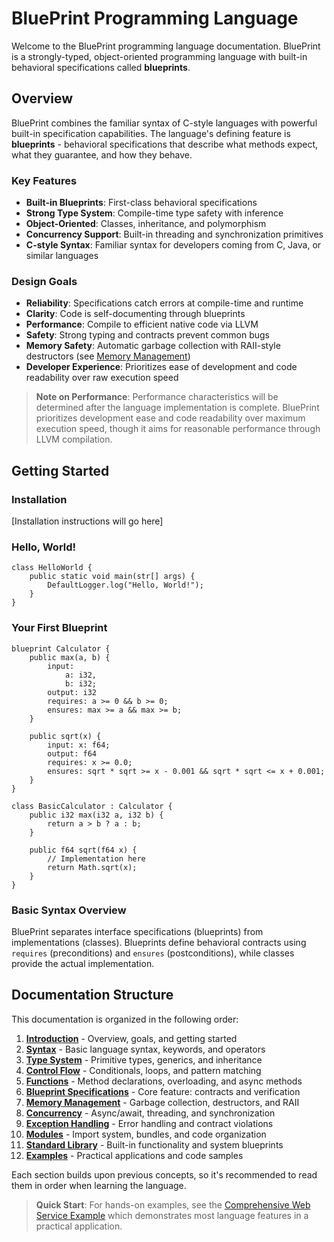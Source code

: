 # BluePrint Programming Language

Welcome to the BluePrint programming language documentation. BluePrint is a strongly-typed, object-oriented programming language with built-in behavioral specifications called **blueprints**.

## Overview

BluePrint combines the familiar syntax of C-style languages with powerful built-in specification capabilities. The language's defining feature is **blueprints** - behavioral specifications that describe what methods expect, what they guarantee, and how they behave.

### Key Features

- **Built-in Blueprints**: First-class behavioral specifications
- **Strong Type System**: Compile-time type safety with inference
- **Object-Oriented**: Classes, inheritance, and polymorphism
- **Concurrency Support**: Built-in threading and synchronization primitives
- **C-style Syntax**: Familiar syntax for developers coming from C, Java, or similar languages

### Design Goals

- **Reliability**: Specifications catch errors at compile-time and runtime
- **Clarity**: Code is self-documenting through blueprints
- **Performance**: Compile to efficient native code via LLVM
- **Safety**: Strong typing and contracts prevent common bugs
- **Memory Safety**: Automatic garbage collection with RAII-style destructors (see [Memory Management](memory.md))
- **Developer Experience**: Prioritizes ease of development and code readability over raw execution speed

> **Note on Performance**: Performance characteristics will be determined after the language implementation is complete. BluePrint prioritizes development ease and code readability over maximum execution speed, though it aims for reasonable performance through LLVM compilation.

## Getting Started

### Installation

[Installation instructions will go here]

### Hello, World!

```blueprint
class HelloWorld {
    public static void main(str[] args) {
        DefaultLogger.log("Hello, World!");
    }
}
```

### Your First Blueprint

```blueprint
blueprint Calculator {
    public max(a, b) {
        input:
            a: i32,
            b: i32;
        output: i32
        requires: a >= 0 && b >= 0;
        ensures: max >= a && max >= b;
    }
    
    public sqrt(x) {
        input: x: f64;
        output: f64
        requires: x >= 0.0;
        ensures: sqrt * sqrt >= x - 0.001 && sqrt * sqrt <= x + 0.001;
    }
}

class BasicCalculator : Calculator {
    public i32 max(i32 a, i32 b) {
        return a > b ? a : b;
    }
    
    public f64 sqrt(f64 x) {
        // Implementation here
        return Math.sqrt(x);
    }
}
```

### Basic Syntax Overview

BluePrint separates interface specifications (blueprints) from implementations (classes). Blueprints define behavioral contracts using `requires` (preconditions) and `ensures` (postconditions), while classes provide the actual implementation.

## Documentation Structure

This documentation is organized in the following order:

1. **[Introduction](index.md)** - Overview, goals, and getting started
2. **[Syntax](syntax.md)** - Basic language syntax, keywords, and operators
3. **[Type System](types.md)** - Primitive types, generics, and inheritance
4. **[Control Flow](control-flow.md)** - Conditionals, loops, and pattern matching
5. **[Functions](functions.md)** - Method declarations, overloading, and async methods
6. **[Blueprint Specifications](blueprints.md)** - Core feature: contracts and verification
7. **[Memory Management](memory.md)** - Garbage collection, destructors, and RAII
8. **[Concurrency](concurrency.md)** - Async/await, threading, and synchronization
9. **[Exception Handling](exceptions.md)** - Error handling and contract violations
10. **[Modules](modules.md)** - Import system, bundles, and code organization
11. **[Standard Library](stdlib.md)** - Built-in functionality and system blueprints
12. **[Examples](examples.md)** - Practical applications and code samples

Each section builds upon previous concepts, so it's recommended to read them in order when learning the language.

> **Quick Start**: For hands-on examples, see the [Comprehensive Web Service Example](examples.md#comprehensive-web-service-example) which demonstrates most language features in a practical application.

